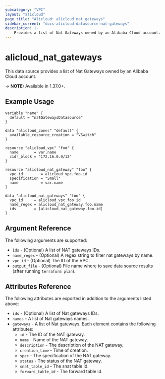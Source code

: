 ```yaml
---
subcategory: "VPC"
layout: "alicloud"
page_title: "Alicloud: alicloud_nat_gateways"
sidebar_current: "docs-alicloud-datasource-nat-gateways"
description: |-
    Provides a list of Nat Gateways owned by an Alibaba Cloud account.
---
```


# alicloud\_nat\_gateways

This data source provides a list of Nat Gateways owned by an Alibaba Cloud account.

-> **NOTE:** Available in 1.37.0+.

## Example Usage

```
variable "name" {
  default = "natGatewaysDatasource"
}

data "alicloud_zones" "default" {
  available_resource_creation = "VSwitch"
}

resource "alicloud_vpc" "foo" {
  name       = var.name
  cidr_block = "172.16.0.0/12"
}

resource "alicloud_nat_gateway" "foo" {
  vpc_id        = alicloud_vpc.foo.id
  specification = "Small"
  name          = var.name
}

data "alicloud_nat_gateways" "foo" {
  vpc_id     = alicloud_vpc.foo.id
  name_regex = alicloud_nat_gateway.foo.name
  ids        = [alicloud_nat_gateway.foo.id]
}
```

## Argument Reference

The following arguments are supported:

* `ids` - (Optional) A list of NAT gateways IDs.
* `name_regex` - (Optional) A regex string to filter nat gateways by name.
* `vpc_id` - (Optional) The ID of the VPC.
* `output_file` - (Optional) File name where to save data source results (after running `terraform plan`).

## Attributes Reference

The following attributes are exported in addition to the arguments listed above:

* `ids` - (Optional) A list of Nat gateways IDs.
* `names` - A list of Nat gateways names.
* `gateways` - A list of Nat gateways. Each element contains the following attributes:
  * `id` - The ID of the NAT gateway.
  * `name` - Name of the NAT gateway.
  * `description` - The description of the NAT gateway.
  * `creation_time` - Time of creation.
  * `spec` - The specification of the NAT gateway.
  * `status` - The status of the NAT gateway.
  * `snat_table_id` - The snat table id.
  * `forward_table_id` - The forward table id. 

